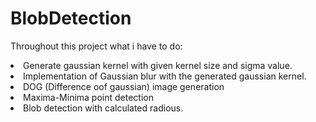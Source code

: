 # BlobDetection
Throughout this project what i have to do:
<li> Generate gaussian kernel with given kernel size and sigma value.
<li> Implementation of Gaussian blur with the generated gaussian kernel.
<li> DOG (Difference oof gaussian) image generation
<li> Maxima-Minima point detection
<li> Blob detection with calculated radious.
